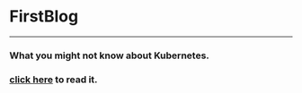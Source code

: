 # FirstBlog

<hr>

### What you might not know about Kubernetes.
### [click here](https://hackmd.io/s/H1i2TGX0V) to read it.
